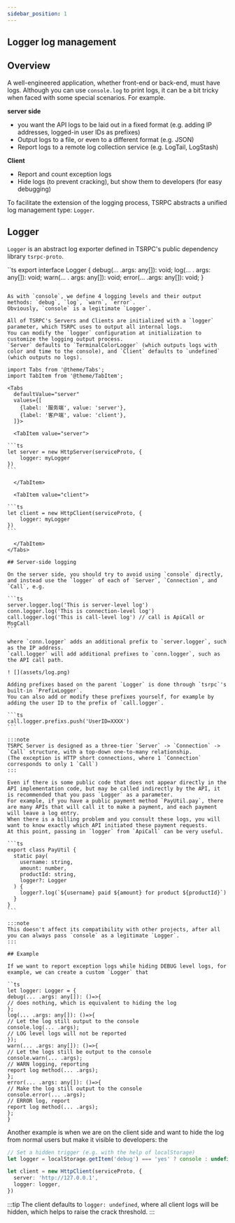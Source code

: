 ```yaml
---
sidebar_position: 1
---
```


## Logger log management

## Overview

A well-engineered application, whether front-end or back-end, must have logs.
Although you can use `console.log` to print logs, it can be a bit tricky when faced with some special scenarios.
For example.

**server side**

- you want the API logs to be laid out in a fixed format (e.g. adding IP addresses, logged-in user IDs as prefixes)
- Output logs to a file, or even to a different format (e.g. JSON)
- Report logs to a remote log collection service (e.g. LogTail, LogStash)

**Client**

- Report and count exception logs
- Hide logs (to prevent cracking), but show them to developers (for easy debugging)

To facilitate the extension of the logging process, TSRPC abstracts a unified log management type: `Logger`.

## Logger

`Logger` is an abstract log exporter defined in TSRPC's public dependency library `tsrpc-proto`.

``ts
export interface Logger {
debug(... .args: any[]): void;
log(... . args: any[]): void;
warn(... . args: any[]): void;
error(... .args: any[]): void;
}

````

As with `console`, we define 4 logging levels and their output methods: `debug`, `log`, `warn`, `error`.
Obviously, `console` is a legitimate `Logger`.

All of TSRPC's Servers and Clients are initialized with a `logger` parameter, which TSRPC uses to output all internal logs.
You can modify the `logger` configuration at initialization to customize the logging output process.
`Server` defaults to `TerminalColorLogger` (which outputs logs with color and time to the console), and `Client` defaults to `undefined` (which outputs no logs).

import Tabs from '@theme/Tabs';
import TabItem from '@theme/TabItem';

<Tabs
  defaultValue="server"
  values={[
    {label: '服务端', value: 'server'},
    {label: '客户端', value: 'client'},
  ]}>

  <TabItem value="server">

```ts
let server = new HttpServer(serviceProto, {
    logger: myLogger
})
```

  </TabItem>

  <TabItem value="client">

```ts
let client = new HttpClient(serviceProto, {
    logger: myLogger
})
```

  </TabItem>
</Tabs>

## Server-side logging

On the server side, you should try to avoid using `console` directly, and instead use the `logger` of each of `Server`, `Connection`, and `Call`, e.g.

```ts
server.logger.log('This is server-level log')
conn.logger.log('This is connection-level log')
call.logger.log('This is call-level log') // call is ApiCall or MsgCall
```

where `conn.logger` adds an additional prefix to `server.logger`, such as the IP address.
`call.logger` will add additional prefixes to `conn.logger`, such as the API call path.

! [](assets/log.png)

Adding prefixes based on the parent `Logger` is done through `tsrpc`'s built-in `PrefixLogger`.
You can also add or modify these prefixes yourself, for example by adding the user ID to the prefix of `call.logger`.

```ts
call.logger.prefixs.push('UserID=XXXX')
```

:::note
TSRPC Server is designed as a three-tier `Server` -> `Connection` -> `Call` structure, with a top-down one-to-many relationship.
(The exception is HTTP short connections, where 1 `Connection` corresponds to only 1 `Call`)
:::

Even if there is some public code that does not appear directly in the API implementation code, but may be called indirectly by the API, it is recommended that you pass `Logger` as a parameter.
For example, if you have a public payment method `PayUtil.pay`, there are many APIs that will call it to make a payment, and each payment will leave a log entry.
When there is a billing problem and you consult these logs, you will want to know exactly which API initiated these payment requests.
At this point, passing in `logger` from `ApiCall` can be very useful.

```ts
export class PayUtil {
  static pay(
    username: string,
    amount: number,
    productId: string,
    logger?: Logger
  ) {
    logger?.log(`${username} paid ${amount} for product ${productId}`)
  }
}
```

:::note
This doesn't affect its compatibility with other projects, after all you can always pass `console` as a legitimate `Logger`.
:::

## Example

If we want to report exception logs while hiding DEBUG level logs, for example, we can create a custom `Logger` that

``ts
let logger: Logger = {
debug(... .args: any[]): ()=>{
// does nothing, which is equivalent to hiding the log
};
log(... .args: any[]): ()=>{
// Let the log still output to the console
console.log(... .args);
// LOG level logs will not be reported
});
warn(... .args: any[]): ()=>{
// Let the logs still be output to the console
console.warn(... .args);
// WARN logging, reporting
report log method(... .args);
};
error(... .args: any[]): ()=>{
// Make the log still output to the console
console.error(... .args);
// ERROR log, report
report log method(... .args);
};
}

````

Another example is when we are on the client side and want to hide the log from normal users but make it visible to developers: the

```ts
// Set a hidden trigger (e.g. with the help of localStorage)
let logger = localStorage.getItem('debug') === 'yes' ? console : undefined

let client = new HttpClient(serviceProto, {
  server: 'http://127.0.0.1',
  logger: logger,
})
```

:::tip
The client defaults to `logger: undefined`, where all client logs will be hidden, which helps to raise the crack threshold.
:::
